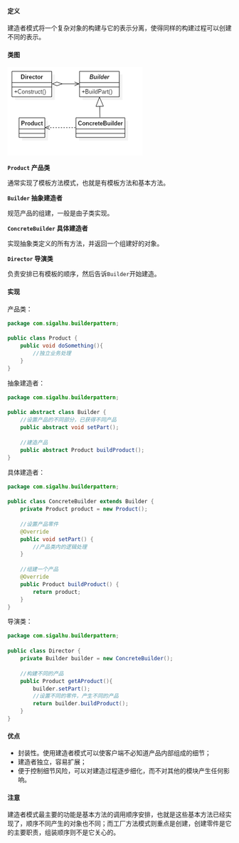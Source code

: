 #### 定义

建造者模式将一个复杂对象的构建与它的表示分离，使得同样的构建过程可以创建不同的表示。

#### 类图

![](6.%20建造者模式/1.png)

**`Product` 产品类**

通常实现了模板方法模式，也就是有模板方法和基本方法。

**`Builder` 抽象建造者**

规范产品的组建，一般是由子类实现。

**`ConcreteBuilder` 具体建造者**

实现抽象类定义的所有方法，并返回一个组建好的对象。

**`Director` 导演类**

负责安排已有模板的顺序，然后告诉`Builder`开始建造。

#### 实现

产品类：
```java
package com.sigalhu.builderpattern;

public class Product {
    public void doSomething(){
        //独立业务处理
    }
}
```
抽象建造者：
```java
package com.sigalhu.builderpattern;

public abstract class Builder {
    //设置产品的不同部分，已获得不同产品
    public abstract void setPart();

    //建造产品
    public abstract Product buildProduct();
}
```
具体建造者：
```java
package com.sigalhu.builderpattern;

public class ConcreteBuilder extends Builder {
    private Product product = new Product();

    //设置产品零件
    @Override
    public void setPart() {
        //产品类内的逻辑处理
    }

    //组建一个产品
    @Override
    public Product buildProduct() {
        return product;
    }
}
```
导演类：
```java
package com.sigalhu.builderpattern;

public class Director {
    private Builder builder = new ConcreteBuilder();

    //构建不同的产品
    public Product getAProduct(){
        builder.setPart();
        //设置不同的零件，产生不同的产品
        return builder.buildProduct();
    }
}
```

#### 优点

* 封装性。使用建造者模式可以使客户端不必知道产品内部组成的细节；
* 建造者独立，容易扩展；
* 便于控制细节风险，可以对建造过程逐步细化，而不对其他的模块产生任何影响。

#### 注意

建造者模式最主要的功能是基本方法的调用顺序安排，也就是这些基本方法已经实现了，顺序不同产生的对象也不同；而工厂方法模式则重点是创建，创建零件是它的主要职责，组装顺序则不是它关心的。

